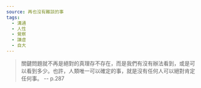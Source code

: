 ```yaml
---
source: 再也沒有難談的事
tags:
  - 溝通
  - 人性
  - 覺察
  - 謙虛
  - 自大
---
```

> 關鍵問題就不再是絕對的真理存不存在，而是我們有沒有辦法看到，或是可以看到多少。也許，人類唯一可以確定的事，就是沒有任何人可以絕對肯定任何事。
> \-- p.287